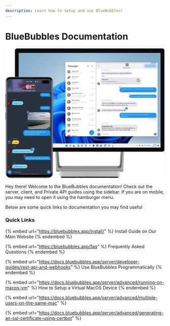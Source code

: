 ```yaml
---
description: Learn how to setup and use BlueBubbles!
---
```


# BlueBubbles Documentation

![BlueBubbles On Phone and Desktop](.gitbook/assets/image.png)

Hey there! Welcome to the BlueBubbles documentation! Check out the server, client, and Private API guides using the sidebar. If you are on mobile, you may need to open it using the hamburger menu.

Below are some quick links to documentation you may find useful

### Quick Links

{% embed url="https://bluebubbles.app/install/" %}
Install Guide on Our Main Website
{% endembed %}

{% embed url="https://bluebubbles.app/faq" %}
Frequently Asked Questions
{% endembed %}

{% embed url="https://docs.bluebubbles.app/server/developer-guides/rest-api-and-webhooks" %}
Use BlueBubbles Programmatically
{% endembed %}

{% embed url="https://docs.bluebubbles.app/server/advanced/running-on-macos-vm" %}
How to Setup a Virtual MacOS Device
{% endembed %}

{% embed url="https://docs.bluebubbles.app/server/advanced/multiple-users-on-the-same-mac" %}

{% embed url="https://docs.bluebubbles.app/server/advanced/generating-an-ssl-certificate-using-certbot" %}
